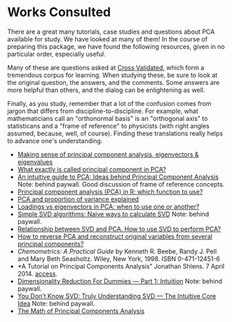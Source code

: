 # Works Consulted <a name = "works-consulted"></a>

There are a great many tutorials, case studies and questions about PCA available for study.  We have looked at many of them!  In the course of preparing this package, we have found the following resources, given in no particular order, especially useful.

Many of these are questions asked at [Cross Validated](https://stats.stackexchange.com), which form a tremendous corpus for learning.  When studying these, be sure to look at the original question, the answers, and the comments.  Some answers are more helpful than others, and the dialog can be enlightening as well.

Finally, as you study, remember that a lot of the confusion comes from jargon that differs from discipline-to-discipline.  For example, what mathematicians call an "orthonormal basis" is an "orthogonal axis" to statisticans and a "frame of reference" to physicists (with right angles assumed, because, well, of course).  Finding these translations really helps to advance one's understanding.

* [Making sense of principal component analysis, eigenvectors & eigenvalues](https://stats.stackexchange.com/q/2691/26909)
* [What exactly is called principal component in PCA?](https://stats.stackexchange.com/q/88118/26909)
* [An intuitive guide to PCA: Ideas behind Principal Component Analysis](https://towardsdatascience.com/an-intuitive-guide-to-pca-1174055fc800) Note: behind paywall.  Good discussion of frame of reference concepts.
* [Principal component analysis (PCA) in R: which function to use?](https://stackoverflow.com/q/14249156/633251)
* [PCA and proportion of variance explained](https://stats.stackexchange.com/q/22569/26909)
* [Loadings vs eigenvectors in PCA: when to use one or another?](https://stats.stackexchange.com/q/143905/26909)
* [Simple SVD algorithms: Naive ways to calculate SVD](https://towardsdatascience.com/simple-svd-algorithms-13291ad2eef2) Note: behind paywall.
* [Relationship between SVD and PCA. How to use SVD to perform PCA?](https://stats.stackexchange.com/q/134282/26909)
* [How to reverse PCA and reconstruct original variables from several principal components?](https://stats.stackexchange.com/q/229092/26909)
* *Chemometrics: A Practical Guide* by Kenneth R. Beebe, Randy J. Pell and Mary Beth Seasholtz.  Wiley, New York, 1998. ISBN 0-471-12451-6
* *A Tutorial on Principal Components Analysis" Jonathan Shlens.  7 April 2014. [access](https://arxiv.org/abs/1404.1100).
* [Dimensionality Reduction For Dummies — Part 1: Intuition](https://towardsdatascience.com/https-medium-com-abdullatif-h-dimensionality-reduction-for-dummies-part-1-a8c9ec7b7e79) Note: behind paywall.
* [You Don’t Know SVD: Truly Understanding SVD — The Intuitive Core Idea](https://towardsdatascience.com/svd-8c2f72e264f) Note: behind paywall.
* [The Math of Principal Components Analysis](https://medium.com/analytics-vidhya/the-math-of-principal-component-analysis-pca-bf7da48247fc)

